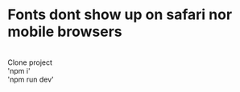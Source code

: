<h1>Fonts dont show up on safari nor mobile browsers</h1>
<br />
Clone project
<br />
'npm i'
<br />
'npm run dev'
